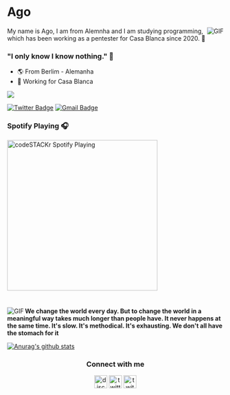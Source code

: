 #                                                      Ago 

<img align="right" alt="GIF" src="https://cdn.discordapp.com/attachments/784644417378058340/785030740130922506/albert.gif"/>

My name is Ago, I am from Alemnha and I am studying programming, which has been working as a pentester for Casa Blanca since 2020. 📝

### "I only know I know nothing." 🧠

- 🌎 From Berlim - Alemanha
- 🧪 Working for Casa Blanca

![](https://komarev.com/ghpvc/?username=systemfrozen&color=000000)

[![Twitter Badge](https://img.shields.io/badge/-@systemfrozen-2ccce9?style=flat-square&labelColor=2ccce9&logo=twitter&logoColor=white&link=https://twitter.com/properize)](https://twitter.com/properize) 
[![Gmail Badge](https://img.shields.io/badge/-educadofofo@gmail.com-2ccce9?style=flat-square&logo=Gmail&logoColor=white&link=mailto:educadofofo@gmail.com)](mailto:educadofofo@gmail.com)

### Spotify Playing 🎧
[<img src="https://now-playing-codeSTACKr.vercel.app/api/spotify-playing" alt="codeSTACKr Spotify Playing" width="350" />](https://open.spotify.com/user/hlc86ji4b3bagl03vukkey7nu)

#

<img align="left" alt="GIF" src="https://cdn.discordapp.com/attachments/784644417378058340/784871138521514027/systemsfrozenreadme.gif" />


**We change the world every day. But to change the world in a meaningful way takes much longer than people have. It never happens at the same time. It's slow. It's methodical. It's exhausting. We don't all have the stomach for it**


[![Anurag's github stats](https://github-readme-stats.vercel.app/api?username=SystemsFrozen)](https://github.com/anuraghazra/github-readme-stats)


<h3 align="center">Connect with me</h3>
<p align="center">
<a href="/" target="blank"><img align="center" src="https://simpleicons.org/icons/discord.svg" alt="discord" height="30" width="30"/></a>
<a href="https://twitter.com/properize" target="blank"><img align="center" src="https://simpleicons.org/icons/twitter.svg" alt="twitter" height="30" width="30"/></a>
<a href="https://twitch.tv/seshpsyc" target="blank"><img align="center" src="https://simpleicons.org/icons/twitch.svg" alt="twitch" height="30" width="30"/></a>
</p>
 
<!--
**Ago* is a ✨ _special_ ✨ repository because its `README.md` (this file) appears on your GitHub profile.

